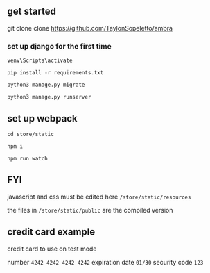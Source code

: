 ## get started ##

git clone clone https://github.com/TaylonSopeletto/ambra

### set up django for the first time ###

`venv\Scripts\activate`

`pip install -r requirements.txt`

`python3 manage.py migrate`

`python3 manage.py runserver`

## set up webpack ##

`cd store/static`

`npm i`

`npm run watch`

## FYI ##

javascript and css must be edited here `/store/static/resources`

the files in `/store/static/public` are the compiled version

## credit card example ##

credit card to use on test mode

number `4242 4242 4242 4242` 
expiration date `01/30` 
security code `123`


